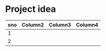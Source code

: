 # Project idea


|sno  |Column2  |Column3  |Column4  |
|---------|---------|---------|---------|
|1     |         |         |         |
|2     |         |         |         |

